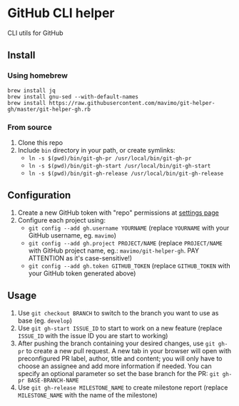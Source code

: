 # GitHub CLI helper

CLI utils for GitHub

## Install

### Using homebrew

```
brew install jq
brew install gnu-sed --with-default-names
brew install https://raw.githubusercontent.com/mavimo/git-helper-gh/master/git-helper-gh.rb
```

### From source

1. Clone this repo
1. Include `bin` directory in your path, or create symlinks:
    - `ln -s $(pwd)/bin/git-gh-pr /usr/local/bin/git-gh-pr`
    - `ln -s $(pwd)/bin/git-gh-start /usr/local/bin/git-gh-start`
    - `ln -s $(pwd)/bin/git-gh-release /usr/local/bin/git-gh-release`

## Configuration

1. Create a new GitHub token with "repo" permissions at [settings page](https://github.com/settings/tokens)
1. Configure each project using:
    - `git config --add gh.username YOURNAME` (replace `YOURNAME` with your GitHub username, eg. `mavimo`)
    - `git config --add gh.project PROJECT/NAME` (replace `PROJECT/NAME` with GitHub project name, eg.: `mavimo/git-helper-gh`. PAY ATTENTION as it's case-sensitive!)
    - `git config --add gh.token GITHUB_TOKEN` (replace `GITHUB_TOKEN` with your GitHub token generated above)

## Usage

1. Use `git checkout BRANCH` to switch to the branch you want to use as base (eg. `develop`)
1. Use `git gh-start ISSUE_ID` to start to work on a new feature (replace `ISSUE_ID` with the issue ID you are start to working)
1. After pushing the branch containing your desired changes, use `git gh-pr` to create a new pull request. A new tab in your browser will open with preconfigured PR label, author, title and content; you will only have to choose an assignee and add more information if needed.
    You can specify an optional parameter so set the base branch for the PR: `git gh-pr BASE-BRANCH-NAME`
1. Use `git gh-release MILESTONE_NAME` to create milestone report (replace `MILESTONE_NAME` with the name of the milestone)

